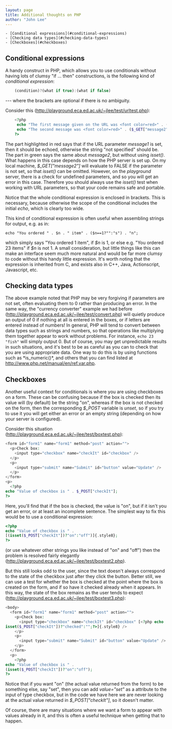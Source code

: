 ```yaml
---
layout: page
title: Additional thoughts on PHP
author: "John Lee"
---
```


<!-- TOC depthFrom:1 depthTo:6 withLinks:1 updateOnSave:1 orderedList:0 -->

	- [Conditional expressions](#conditional-expressions)
	- [Checking data types](#checking-data-types)
	- [Checkboxes](#checkboxes)

<!-- /TOC -->

## Conditional expressions

A handy construct in PHP, which allows you to use conditionals without
having lots of clumsy "if ... then" constructions, is the following
kind of _conditional_ _expression_:

```js
    (condition)?(what if true):(what if false)
```

--- where the brackets are optional if there is no ambiguity.

Consider this
(<http://playground.eca.ed.ac.uk/~jlee/test/urltest.php>[](http://webdbdev.ucs.ed.ac.uk/ddm/1011/test/cfboxtest.cfm)):

```php
    <?php
     echo "The first message given on the URL was <font color=red>" . (isset($_GET["message1"])?$_GET["message1"]:"not specified") . "</font> ...<br />";
     echo "The second message was <font color=red>" . ($_GET["message2"]?$_GET["message2"]:"not specified") . "</font>n";
    ?>
```

The part highlighted in red says that if the URL parameter _message1_ is
set, then it should be echoed, otherwise the string "not specified"
should be. The part in green says the same about _message2_, but
without using _isset()_. What happens in this case depends on how the
PHP server is set up. On my local machine, _\$\_GET["message2"]_
will evaluate to FALSE if the parameter is not set, so that _isset()_ can
be omitted. However, on the _playground_ server, there is a check for
undefined parameters, and so you will get an error in this case.
Therefore you should always use the _isset()_ test when working with URL
parameters, so that your code remains safe and portable.

Notice that the whole conditional expression is enclosed in brackets.
This is necessary, because otherwise the scope of the conditional
includes the initial _echo_, which is clearly too wide.

This kind of conditional expression is often useful when assembling
strings for output, e.g. as in:

    echo "You ordered " . $n . " item" . ($n==1?"":"s") . "n";

which simply says "You ordered 1 item", if _\$n_ is 1, or else e.g.
"You ordered 23 items" if _\$n_ is not 1. A small consideration, but
little things like this can make an interface seem much more natural and
would be far more clumsy to code without this handy little expression.
It's worth noting that the expression is inherited from C, and exists
also in C++, Java, Actionscript, Javascript, etc.

## Checking data types

The above example noted that PHP may be very forgiving if parameters are
not set, often evaluating them to 0 rather than producing an error. In
the same way, the "currency converter" example we had before
(<http://playground.eca.ed.ac.uk/~jlee/test/convert.php>) will quietly
produce an output of 0 if nothing at all is entered in the boxes, or if
letters are entered instead of numbers! In general, PHP will tend to
convert between data types such as strings and numbers, so that
operations like multiplying them together appear to work without
problems. For instance, `echo 23 "fish"` will simply output 0. But of
course, you may get unpredictable results in such situations, and it's
best to be as careful as you can to check that you are using appropriate
data. One way to do this is by using functions such as \*is_numeric()\*,
and others that you can find listed at
<http://www.php.net/manual/en/ref.var.php>.

## Checkboxes

Another useful context for conditionals is where you are using
checkboxes on a form. These can be confusing because if the box is
checked then its value will (by default) be the string "on", whereas
if the box is not checked on the form, then the corresponding _\$\_POST_
variable is _unset_, so if you try to use it you will get either an
error or an empty string (depending on how your server is configured).

Consider this situation
(<http://playground.eca.ed.ac.uk/~jlee/test/boxtest.php>[](http://webdbdev.ucs.ed.ac.uk/ddm/1011/test/cfboxtest.cfm)):

```php
<form id="form1" name="form1" method="post" action="">
  <p>Check box:
    <input type="checkbox" name="checkIt" id="checkbox" />
  </p>
  <p>
    <input type="submit" name="Submit" id="button" value="Update" />
  </p>
</form>
<p>
  <?php
echo "Value of checkbox is " . $_POST["checkIt"];
?>
```

Here, you'll find that if the box is checked, the value is "on", but
if it isn't you get an error, or at least an incomplete sentence. The
simplest way to fix this would be to use a conditional expression:

```php
<?php
echo "Value of checkbox is " .
[(isset($_POST["checkIt"])?"on":"off")]{.style8};
?>
```

(or use whatever other strings you like instead of "on" and "off")
then the problem is resolved fairly elegantly
(<http://playground.eca.ed.ac.uk/~jlee/test/boxtest2.php>[](http://webdbdev.ucs.ed.ac.uk/ddm/1011/test/cfboxtest.cfm)).

But this still looks odd to the user, since the text doesn't always
correspond to the state of the checkbox just after they click the
button. Better still, we can use a test for whether the box is checked
at the point where the box is created on the form, and if so have it
checked already when it appears. In this way, the state of the box
remains as the user tends to expect
(<http://playground.eca.ed.ac.uk/~jlee/test/boxtest3.php>):

```php
<body>
  <form id="form1" name="form1" method="post" action="">
    <p>Check box:
      <input type="checkbox" name="checkIt" id="checkbox" [<?php echo
isset($_POST["checkIt"])?"checked":"";?>]{.style8} />
    </p>
    <p>
      <input type="submit" name="Submit" id="button" value="Update" />
    </p>
  </form>
  <p>
    <?php
echo "Value of checkbox is " .
(isset($_POST["checkIt"])?"on":"off");
?>
```

Notice that if you want "on" (the actual value returned from the form)
to be something else, say "set", then you can add _value="set"_ as a
attribute to the input of type checkbox, but in the code we have here we
are never looking at the actual value returned in
_\$\_POST["checkIt"]_, so it doesn't matter.

Of course, there are many situations where we want a form to appear with
values already in it, and this is often a useful technique when getting
that to happen.
